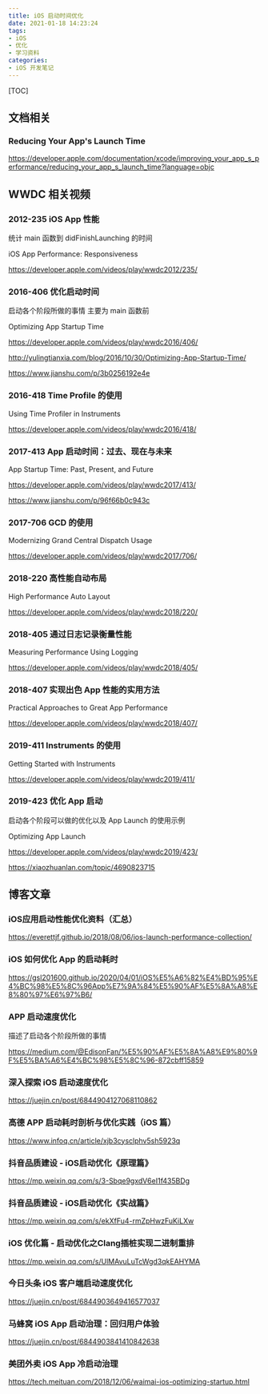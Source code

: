 ```yaml
---
title: iOS 启动时间优化
date: 2021-01-18 14:23:24
tags:
- iOS
- 优化
- 学习资料
categories:
- iOS 开发笔记
---
```




[TOC]

## 文档相关

### Reducing Your App's Launch Time

https://developer.apple.com/documentation/xcode/improving_your_app_s_performance/reducing_your_app_s_launch_time?language=objc



## WWDC 相关视频

### 2012-235 iOS App 性能

统计 main 函数到 didFinishLaunching 的时间

iOS App Performance: Responsiveness

https://developer.apple.com/videos/play/wwdc2012/235/



### 2016-406 优化启动时间

启动各个阶段所做的事情 主要为 main 函数前

Optimizing App Startup Time

https://developer.apple.com/videos/play/wwdc2016/406/

http://yulingtianxia.com/blog/2016/10/30/Optimizing-App-Startup-Time/

https://www.jianshu.com/p/3b0256192e4e



### 2016-418 Time Profile 的使用

Using Time Profiler in Instruments

https://developer.apple.com/videos/play/wwdc2016/418/



### 2017-413 App 启动时间：过去、现在与未来

App Startup Time: Past, Present, and Future

https://developer.apple.com/videos/play/wwdc2017/413/

https://www.jianshu.com/p/96f66b0c943c



### 2017-706 GCD 的使用

Modernizing Grand Central Dispatch Usage

https://developer.apple.com/videos/play/wwdc2017/706/



### 2018-220 高性能自动布局

High Performance Auto Layout

https://developer.apple.com/videos/play/wwdc2018/220/



### 2018-405 通过日志记录衡量性能

Measuring Performance Using Logging

https://developer.apple.com/videos/play/wwdc2018/405/



### 2018-407 实现出色 App 性能的实用方法

Practical Approaches to Great App Performance

https://developer.apple.com/videos/play/wwdc2018/407/



### 2019-411 Instruments 的使用

Getting Started with Instruments

https://developer.apple.com/videos/play/wwdc2019/411/



### 2019-423 优化 App 启动

启动各个阶段可以做的优化以及 App Launch 的使用示例

Optimizing App Launch

https://developer.apple.com/videos/play/wwdc2019/423/

https://xiaozhuanlan.com/topic/4690823715



## 博客文章

### iOS应用启动性能优化资料（汇总）

https://everettjf.github.io/2018/08/06/ios-launch-performance-collection/



### iOS 如何优化 App 的启动耗时

https://gsl201600.github.io/2020/04/01/iOS%E5%A6%82%E4%BD%95%E4%BC%98%E5%8C%96App%E7%9A%84%E5%90%AF%E5%8A%A8%E8%80%97%E6%97%B6/



### APP 启动速度优化

描述了启动各个阶段所做的事情

https://medium.com/@EdisonFan/%E5%90%AF%E5%8A%A8%E9%80%9F%E5%BA%A6%E4%BC%98%E5%8C%96-872cbff15859



### 深入探索 iOS 启动速度优化

https://juejin.cn/post/6844904127068110862



### 高德 APP 启动耗时剖析与优化实践（iOS 篇）

https://www.infoq.cn/article/xjb3cysclphv5sh5923q



### 抖音品质建设 - iOS启动优化《原理篇》

https://mp.weixin.qq.com/s/3-Sbqe9gxdV6eI1f435BDg



### 抖音品质建设 - iOS启动优化《实战篇》

https://mp.weixin.qq.com/s/ekXfFu4-rmZpHwzFuKiLXw



### iOS 优化篇 - 启动优化之Clang插桩实现二进制重排

https://mp.weixin.qq.com/s/UlMAvuLuTcWgd3qkEAHYMA



### 今日头条 iOS 客户端启动速度优化

https://juejin.cn/post/6844903649416577037



### 马蜂窝 iOS App 启动治理：回归用户体验

https://juejin.cn/post/6844903841410842638



### 美团外卖 iOS App 冷启动治理

https://tech.meituan.com/2018/12/06/waimai-ios-optimizing-startup.html